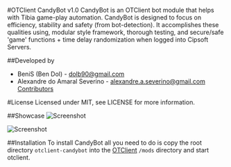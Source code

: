 #OTClient CandyBot v1.0
CandyBot is an OTClient bot module that helps with Tibia game-play automation. CandyBot is designed to focus on efficiency, stability and safety (from bot-detection). It accomplishes these qualities using, modular style framework, thorough testing, and secure/safe 'game' functions + time delay randomization when logged into Cipsoft Servers.

##Developed by
* BeniS (Ben Dol) - dolb90@gmail.com
* Alexandre do Amaral Severino - alexandre.a.severino@gmail.com
[Contributors](https://github.com/BeniS/otclient-candybot/graphs/contributors)

#License
Licensed under MIT, see LICENSE for more information.

##Showcase
![Screenshot](https://dl.dropbox.com/u/49948294/otclient/candybot_support.png)

![Screenshot](https://dl.dropbox.com/u/49948294/otclient/candybot_afk.png)

##Installation
To install CandyBot all you need to do is copy the root directory `otclient-candybot` into the [OTClient](https://github.com/edubart/otclient) `/mods` directory and start otclient.